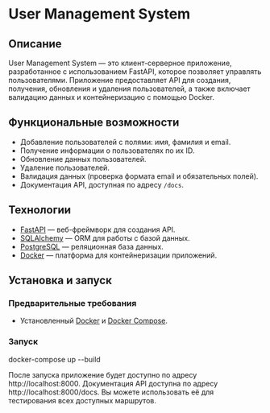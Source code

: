 # User Management System

## Описание

User  Management System — это клиент-серверное приложение, разработанное с использованием FastAPI, которое позволяет управлять пользователями. Приложение предоставляет API для создания, получения, обновления и удаления пользователей, а также включает валидацию данных и контейнеризацию с помощью Docker.

## Функциональные возможности

- Добавление пользователей с полями: имя, фамилия и email.
- Получение информации о пользователях по их ID.
- Обновление данных пользователей.
- Удаление пользователей.
- Валидация данных (проверка формата email и обязательных полей).
- Документация API, доступная по адресу `/docs`.

## Технологии

- [FastAPI](https://fastapi.tiangolo.com/) — веб-фреймворк для создания API.
- [SQLAlchemy](https://www.sqlalchemy.org/) — ORM для работы с базой данных.
- [PostgreSQL](https://www.postgresql.org/) — реляционная база данных.
- [Docker](https://www.docker.com/) — платформа для контейнеризации приложений.

## Установка и запуск

### Предварительные требования

- Установленный [Docker](https://docs.docker.com/get-docker/) и [Docker Compose](https://docs.docker.com/compose/install/).

### Запуск
docker-compose up --build

После запуска приложение будет доступно по адресу http://localhost:8000.
Документация API доступна по адресу http://localhost:8000/docs. Вы можете использовать её для тестирования всех доступных маршрутов.
